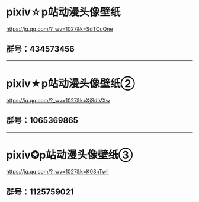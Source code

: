 # pixiv☆p站动漫头像壁纸

https://jq.qq.com/?_wv=1027&k=SdTCuQne

## 群号：434573456

***

# pixiv★p站动漫头像壁纸②

https://jq.qq.com/?_wv=1027&k=XjSdIVXw

## 群号：1065369865

***

# pixiv✪p站动漫头像壁纸③

https://jq.qq.com/?_wv=1027&k=K03nTwil

## 群号：1125759021
